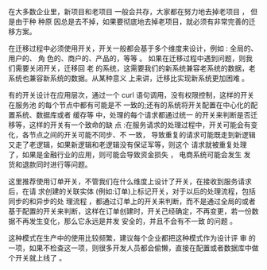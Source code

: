 在大多数企业里，新项目和老项目 一般会共存，大家都在努力地去掉老项目 ， 但是由于种 种原 因总是去不掉，如果要彻底地去掉老项目，就必须有非常完善的迁移方案。  

在迁移过程中必须使用开关，开关一般都会基于多个维度来设计，例如 : 全局的、用户的、 角 色的、商户的、产品的，等等 。 如果在迁移过程中遇到问题，则我们需要关闭开关，迁移回 老 的系统，这需要我们的新系统兼容老系统的数据，老系统也兼容新系统的数据。从某种意义 上来讲，迁移比实现新系统更加困难 。  

有的开关设计在应用层次，通过一个 curl 语句调用，没有权限控制，这样的开关在服务池 的每个节点中都有可能是不 一致的;还有的系统将开关配置在中心化的配置系统、数据库或者 缓存等 中，处理的每个请求都通过统一 的开关来判断是否迁移等，这样的开关有一个致命的缺 点 :在服务请求的处理过程中，开关可能会有变化，各节点之间的开关可能不同步、不 一致， 导致重复的请求可能既走到新逻辑又走了老逻辑，如果新逻辑和老逻辑没有保证军等，则这个 请求就被重复处理了，如果是金融行业的应用，则可能会导致资金损失 ， 电商系统可能会发生 发 货和退款同时进行等问题。  

这里推荐使用订单开关，不管我们在什么维度上设计了开关，在接收到服务请求后，在请 求创建的关联实体 (例如:订单)上标记开关，对于以后的处理流程，包括同步的和异步的处 理流程 ，都通过订单上的开关来判断，而不是通过全局的或者基于配置的开关来判断，这样在订单创建时，开关己经确定，不再变更，若一份数据不再发生变化，那么它永远是井发 安全的，并且不会有不一致 的问题 。  

这种模式在生产中的使用比较频繁，建议每个企业都把这种模式作为设计评 审 的一项，如果不检查这一项，则很多开发人员都会偷懒，直接在配置或者数据库中做个开关就上线了 。